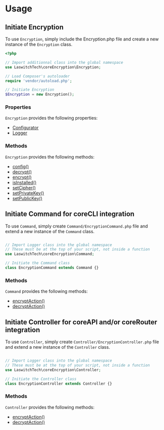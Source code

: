 # Usage
## Initiate Encryption
To use `Encryption`, simply include the Encryption.php file and create a new instance of the `Encryption` class.

```php
<?php

// Import additionnal class into the global namespace
use LaswitchTech\coreEncryption\Encryption;

// Load Composer's autoloader
require 'vendor/autoload.php';

// Initiate Encryption
$Encryption = new Encryption();
```

### Properties
`Encryption` provides the following properties:

- [Configurator](https://github.com/LaswitchTech/coreConfigurator)
- [Logger](https://github.com/LaswitchTech/coreLogger)

### Methods
`Encryption` provides the following methods:

- [config()](methods/Encryption/config.md)
- [decrypt()](methods/Encryption/decrypt.md)
- [encrypt()](methods/Encryption/encrypt.md)
- [isInstalled()](methods/Encryption/isInstalled.md)
- [setCipher()](methods/Encryption/setCipher.md)
- [setPrivateKey()](methods/Encryption/setPrivateKey.md)
- [setPublicKey()](methods/Encryption/setPublicKey.md)

## Initiate Command for coreCLI integration
To use `Command`, simply create `Command/EncryptionCommand.php` file and extend a new instance of the `Command` class.

```php

// Import Logger class into the global namespace
// These must be at the top of your script, not inside a function
use LaswitchTech\coreEncryption\Command;

// Initiate the Command class
class EncryptionCommand extends Command {}
```

### Methods
`Command` provides the following methods:

- [encryptAction()](methods/Command/encryptAction.md)
- [decryptAction()](methods/Command/decryptAction.md)

## Initiate Controller for coreAPI and/or coreRouter integration
To use `Controller`, simply create `Controller/EncryptionController.php` file and extend a new instance of the `Controller` class.

```php

// Import Logger class into the global namespace
// These must be at the top of your script, not inside a function
use LaswitchTech\coreEncryption\Controller;

// Initiate the Controller class
class EncryptionController extends Controller {}
```

### Methods
`Controller` provides the following methods:

- [encryptAction()](methods/Controller/encryptAction.md)
- [decryptAction()](methods/Controller/decryptAction.md)
